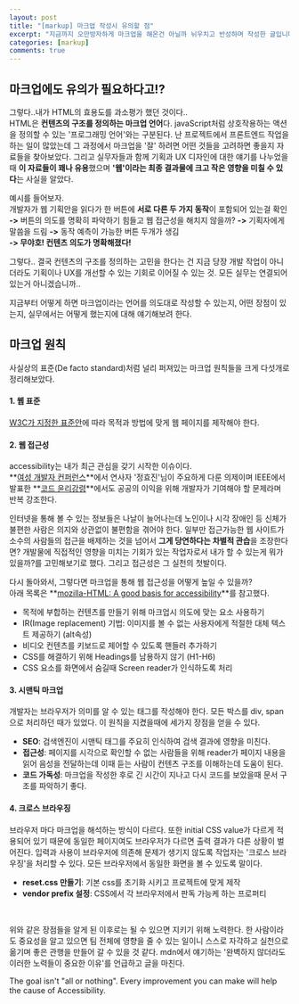 ```yaml
---
layout: post
title: "[markup] 마크업 작성시 유의할 점"
excerpt: "지금까지 오만방자하게 마크업을 해온건 아닐까 뉘우치고 반성하며 작성한 글입니다."
categories: [markup]
comments: true
---
```


## 마크업에도 유의가 필요하다고!?

그렇다..내가 HTML의 효용도를 과소평가 했던 것이다.. <br/>
HTML은 **컨텐츠의 구조를 정의하는 마크업 언어**다. javaScript처럼 상호작용하는 액션을 정의할 수 있는 '프로그래밍 언어'와는 구분된다. 난 프로젝트에서 프론트엔드 작업을 하는 일이 많았는데 그 과정에서 마크업을 '잘' 하려면 어떤 것들을 고려하면 좋을지 자료들을 찾아보았다. 그리고 실무자들과 함께 기획과 UX 디자인에 대한 얘기를 나누었을때 **이 자료들이 꽤나 유용**했으며 **'웹'이라는 최종 결과물에 크고 작은 영향을 미칠 수 있다**는 사실을 알았다.

예시를 들어보자. <br/>
개발자가 웹 기획안을 읽다가 한 버튼에 **서로 다른 두 가지 동작**이 포함되어 있는걸 확인 **->** 버튼의 의도를 명확히 파악하기 힘들고 웹 접근성을 해치지 않을까? **->** 기획자에게 말씀을 드림 **->** 동작 예측이 가능한 버튼 두개가 생김 <br/> **-> 무야호! 컨텐츠 의도가 명확해졌다!**

그렇다.. 결국 컨텐츠의 구조를 정의하는 고민을 한다는 건 지금 당장 개발 작업이 아니더라도 기획이나 UX를 개선할 수 있는 기회로 이어질 수 있는 것. 모든 실무는 연결되어 있는거 아니겠습니까..

지금부터 어떻게 하면 마크업이라는 언어를 의도대로 작성할 수 있는지, 어떤 장점이 있는지, 실무에서는 어떻게 했는지에 대해 얘기해보려 한다.

## 마크업 원칙

사실상의 표준(De facto standard)처럼 널리 퍼져있는 마크업 원칙들을 크게 다섯개로 정리해보았다.

#### 1. 웹 표준

[W3C가 지정한 표준안](https://www.w3.org/standards/)에 따라 목적과 방법에 맞게 웹 페이지를 제작해야 한다.

#### 2. 웹 접근성

accessibility는 내가 최근 관심을 갖기 시작한 이슈이다. <br/>
**[여성 개발자 컨퍼런스](https://www.facebook.com/wdconf2020/)**에서 연사자 '정효진'님이 주요하게 다룬 의제이며 IEEE에서 발표한 **[코드 윤리강령](https://www.computer.org/education/code-of-ethics)**에서도 공공의 이익을 위해 개발자가 기여해야 할 문제라며 반복 강조한다. 

인터넷을 통해 볼 수 있는 정보들은 나날이 늘어나는데 노인이나 시각 장애인 등 신체가 불편한 사람은 의지와 상관없이 불편함을 겪어야 한다. 일부만 접근가능한 웹 사이트가 소수의 사람들의 접근을 배제하는 것을 넘어서 **그게 당연하다는 차별적 관습**을 조장한다면?
개발물에 직접적인 영향을 미치는 기회가 있는 작업자로서 내가 할 수 있는게 뭐가 있을까?를 고민해보기로 했다. 그리고 접근성은 그 실천의 첫발이다.

다시 돌아와서, 그렇다면 마크업을 통해 웹 접근성을 어떻게 높일 수 있을까? <br/>
아래 목록은 **[mozilla-HTML: A good basis for accessibility](https://developer.mozilla.org/en-US/docs/Learn/Accessibility/HTML)**를 참고했다.

- 목적에 부합하는 컨텐츠를 만들기 위해 마크업시 의도에 맞는 요소 사용하기
- IR(Image replacement) 기법: 이미지를 볼 수 없는 사용자에게 적절한 대체 텍스트 제공하기 (alt속성)
- 비디오 컨텐츠를 키보드로 제어할 수 있도록 핸들러 추가하기
- CSS를 해결하기 위해 Headings를 남용하지 않기 (H1-H6)
- CSS 요소를 화면에서 숨길때 Screen reader가 인식하도록 처리

#### 3. 시맨틱 마크업

개발자는 브라우저가 의미를 알 수 있는 태그를 작성해야 한다. 모든 박스를 div, span으로 처리하던 때가 있었다. 이 원칙을 지켰을때에 세가지 장점을 얻을 수 있다.

- **SEO**: 검색엔진이 시맨틱 태그를 주요히 인식하여 검색 결과에 영향을 미친다.
- **접근성**: 페이지를 시각으로 확인할 수 없는 사람들을 위해 reader가 페이지 내용을 읽어 음성을 전달하는데 이때 듣는 사람이 컨텐츠 구조를 이해하는데 도움이 된다.
- **코드 가독성**: 마크업을 작성한 후로 긴 시간이 지나고 다시 코드를 보았을때 문서 구조를 파악하기 좋다.

#### 4. 크로스 브라우징
브라우저 마다 마크업을 해석하는 방식이 다르다. 또한 initial CSS value가 다르게 적용되어 있기 때문에 동일한 페이지여도 브라우저가 다르면 출력 결과가 다른 상황이 벌어진다. 입력과 사용이 브라우저에 의존해 문제가 생기지 않도록 작업자는 '크로스 브라우징'을 처리할 수 있다. 모든 브라우저에서 동일한 화면을 볼 수 있도록 말이다.

- **reset.css 만들기**: 기본 css를 초기화 시키고 프로젝트에 맞게 제작
- **vendor prefix 설정**: CSS에서 각 브라우저에서 판독 가능케 하는 프로퍼티

<br/>

위와 같은 장점들을 알게 된 이후로는 될 수 있으면 지키기 위해 노력한다. 한 사람이라도 중요성을 알고 있으면 팀 전체에 영향을 줄 수 있는 일이니 스스로 자각하고 실천으로 옮기며 좋은 관행을 만들어 갈 수 있을 것 같다. mdn에서 얘기하는 '완벽하지 않더라도 이러한 노력들이 중요한 이유'를 언급하고 글을 마친다. 

The goal isn't "all or nothing". Every improvement you can make will help the cause of Accessibility.